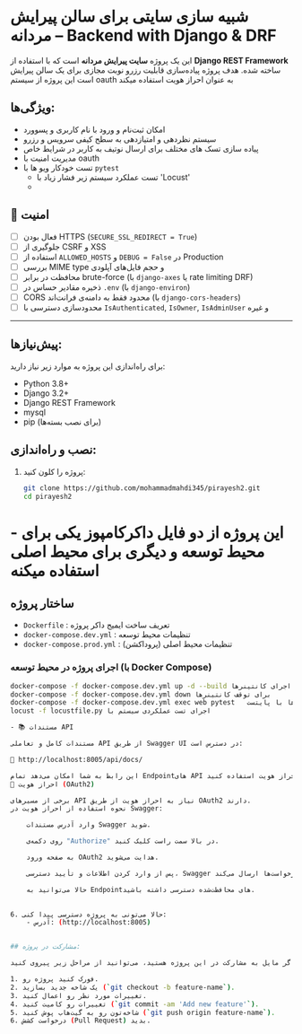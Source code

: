 # شبیه سازی سایتی برای سالن پیرایش مردانه – Backend with Django & DRF

این یک پروژه **سایت پیرایش مردانه** است که با استفاده از **Django REST Framework** ساخته شده. هدف پروژه پیاده‌سازی قابلیت رزرو نوبت مجازی برای یک سالن پیرایش است
این پروژه از سیستم oauth به عنوان احراز هویت استفاده میکند

## ویژگی‌ها:

- امکان ثبت‌نام و ورود با نام کاربری و پسوورد
- سیستم نظردهی و امتیازدهی به سطح کیفی سرویس و رزرو
- پیاده سازی تسک های مختلف برای ارسال نوتیف به کاربر در شرایط خاص
- مدیریت امنیت با oauth
- تست خودکار ویو ها با `pytest`
  - تست عملکرد سیستم زیر فشار زیاد با 'Locust'
  - 

## 🔐 امنیت

- [ ] فعال بودن HTTPS (`SECURE_SSL_REDIRECT = True`)
- [ ] جلوگیری از CSRF و XSS
- [ ] استفاده از `ALLOWED_HOSTS` و `DEBUG = False` در Production
- [ ] بررسی MIME type و حجم فایل‌های آپلودی
- [ ] محافظت در برابر brute-force (با `django-axes` یا rate limiting DRF)
- [ ] ذخیره مقادیر حساس در `.env` (با `django-environ`)
- [ ] CORS محدود فقط به دامنه‌ی فرانت‌اند (با `django-cors-headers`)
- [ ] محدودسازی دسترسی با `IsAuthenticated`, `IsOwner`, `IsAdminUser` و غیره

---
## پیش‌نیازها:

برای راه‌اندازی این پروژه به موارد زیر نیاز دارید:

- Python 3.8+
- Django 3.2+
- Django REST Framework
- mysql
- pip (برای نصب بسته‌ها)

## نصب و راه‌اندازی:

1. پروژه را کلون کنید:
    ```bash
    git clone https://github.com/mohammadmahdi345/pirayesh2.git
    cd pirayesh2
    ```


 # - این پروژه از دو فایل داکرکامپوز یکی برای محیط توسعه و دیگری برای محیط اصلی استفاده میکنه 
 
## ساختار پروژه

- `Dockerfile` : تعریف ساخت ایمیج داکر پروژه  
- `docker-compose.dev.yml` : تنظیمات محیط توسعه 
- `docker-compose.prod.yml` : تنظیمات محیط اصلی (پروداکشن)  

### اجرای پروژه در محیط توسعه (با Docker Compose)

```bash
docker-compose -f docker-compose.dev.yml up -d --build برای اجرای کانتینرها
docker-compose -f docker-compose.dev.yml down برای توقف کانتینرها
docker-compose -f docker-compose.dev.yml exec web pytest   اجرای تست ها با پایتست
locust -f locustfile.py اجرای تست عملکردی سیستم با 

- 📚 مستندات API

مستندات کامل و تعاملی API از طریق Swagger UI در دسترس است:

🔗 http://localhost:8005/api/docs/

این رابط به شما امکان می‌دهد تمام Endpointهای API را بررسی، تست و با احراز هویت استفاده کنید.
🔐 احراز هویت (OAuth2)

برخی از مسیرهای API نیاز به احراز هویت از طریق OAuth2 دارند.
نحوه استفاده از احراز هویت در Swagger:

    وارد آدرس مستندات Swagger شوید.

    روی دکمه‌ی "Authorize" در بالا سمت راست کلیک کنید.

    به صفحه ورود OAuth2 هدایت می‌شوید.

    پس از وارد کردن اطلاعات و تأیید دسترسی، Swagger توکن دسترسی را ذخیره می‌کند و در درخواست‌ها ارسال می‌کند.

    حالا می‌توانید به Endpointهای محافظت‌شده دسترسی داشته باشید. 
  

6. حالا می‌تونی به پروژه دسترسی پیدا کنی:
    - آدرس: (http://localhost:8005)


## مشارکت در پروژه:

اگر مایل به مشارکت در این پروژه هستید، می‌توانید از مراحل زیر پیروی کنید:

1. فورک کنید پروژه رو.
2. یک شاخه جدید بسازید (`git checkout -b feature-name`).
3. تغییرات مورد نظر رو اعمال کنید.
4. تغییرات رو کامیت کنید (`git commit -am 'Add new feature'`).
5. شاخه‌تون رو به گیت‌هاب پوش کنید (`git push origin feature-name`).
6. درخواست کشش (Pull Request) بدید.

